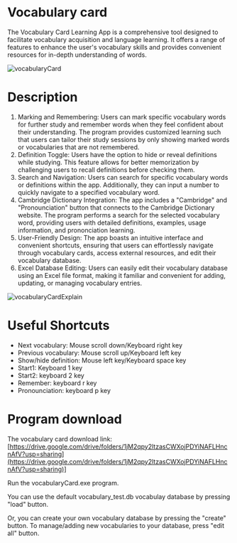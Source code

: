 # Vocabulary card
The Vocabulary Card Learning App is a comprehensive tool designed to facilitate vocabulary acquisition and language learning. It offers a range of features to enhance the user's vocabulary skills and provides convenient resources for in-depth understanding of words.

![vocabularyCard](https://github.com/Ching-Chieh-Wang/vocabulary_card/assets/81002444/1c0ce915-bec3-4b45-a4d0-92cf056c6721)

# Description
1. Marking and Remembering: Users can mark specific vocabulary words for further study and remember words when they feel confident about their understanding. The program provides customized learning such that users can tailor their study sessions by only showing marked words or vocabularies that are not remembered.
2. Definition Toggle: Users have the option to hide or reveal definitions while studying. This feature allows for better memorization by challenging users to recall definitions before checking them.
3. Search and Navigation: Users can search for specific vocabulary words or definitions within the app. Additionally, they can input a number to quickly navigate to a specified vocabulary word.
4. Cambridge Dictionary Integration: The app includes a "Cambridge" and "Pronounciation" button that connects to the Cambridge Dictionary website. The program performs a search for the selected vocabulary word, providing users with detailed definitions, examples, usage information, and prononciation learning.
5. User-Friendly Design: The app boasts an intuitive interface and convenient shortcuts, ensuring that users can effortlessly navigate through vocabulary cards, access external resources, and edit their vocabulary database.
6. Excel Database Editing: Users can easily edit their vocabulary database using an Excel file format, making it familiar and convenient for adding, updating, or managing vocabulary entries.

![vocabularyCardExplain](https://github.com/Ching-Chieh-Wang/vocabulary_card/assets/81002444/37812516-95fa-457a-9ba3-145cd7fc6c72)

# Useful Shortcuts
* Next vocabulary: Mouse scroll down/Keyboard right key
* Previous vocabulary: Mouse scroll up/Keyboard left key
* Show/hide definition: Mouse left key/Keyboard space key
* Start1: Keyboard 1 key
* Start2: keyboard 2 key
* Remember: keyboard r key
* Pronounciation: keyboard p key

# Program download
The vocabulary card download link: [https://drive.google.com/drive/folders/1jM2qpy2ltzasCWXojPDYiNAFLHncnAfV?usp=sharing](https://drive.google.com/drive/folders/1jM2qpy2ltzasCWXojPDYiNAFLHncnAfV?usp=sharing)]

Run the vocabularyCard.exe program.

You can use the default vocabulary_test.db vocabulay database by pressing "load" button. 

Or, you can create your own vocabulary database by pressing the "create" button. To manage/adding new vocabularies to your database, press "edit all" button.
